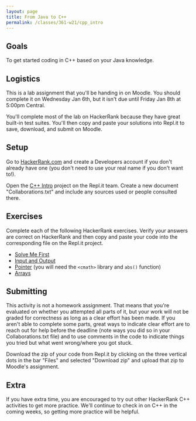 ```yaml
---
layout: page
title: From Java to C++
permalink: /classes/361-w21/cpp_intro
---
```


## Goals
To get started coding in C++ based on your Java knowledge.

## Logistics
This is a lab assignment that you'll be handing in on Moodle. You should complete it on Wednesday Jan 6th, but it isn't due until Friday Jan 8th at 5:00pm Central.

You'll complete most of the lab on HackerRank because they have great built-in test suites. You'll then copy and paste your solutions into Repl.it to save, download, and submit on Moodle.

## Setup
Go to [HackerRank.com](https://www.hackerrank.com/) and create a Developers account if you don't already have one (you don't need to use your real name if you don't want to!).

Open the [C++ Intro](https://repl.it/team/carlcs361s01w21/C-Intro) project on the Repl.it team. Create a new document "Collaborations.txt" and include any sources used or people consulted there.

## Exercises
Complete each of the following HackerRank exercises. Verify your answers are correct on HackerRank and then copy and paste your code into the corresponding file on the Repl.it project.

* [Solve Me First](https://www.hackerrank.com/challenges/solve-me-first/problem)
* [Input and Output](https://www.hackerrank.com/challenges/cpp-input-and-output/problem)
* [Pointer](https://www.hackerrank.com/challenges/c-tutorial-pointer/problem) (you will need the `<cmath>` library and `abs()` function)
* [Arrays](https://www.hackerrank.com/challenges/arrays-introduction/problem)

## Submitting
This activity is not a homework assignment. That means that you're evaluated on whether you attempted all parts of it, but your work will not be graded for correctness as long as a clear effort has been made. If you aren't able to complete some parts, great ways to indicate clear effort are to reach out for help before the deadline (note ways you did so in your Collaborations.txt file) and to use comments in the code to indicate things you tried but what went wrong/where you got stuck. 

Download the zip of your code from Repl.it by clicking on the three vertical dots in the bar "Files" and selected "Download zip" and upload that zip to Moodle's assignment.

## Extra
If you have extra time, you are encouraged to try out other HackerRank C++ activities to get more practice. We'll continue to check in on C++ in the coming weeks, so getting more practice will be helpful.
